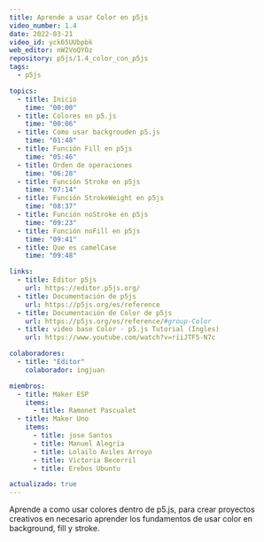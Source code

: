 ```yaml
---
title: Aprende a usar Color en p5js
video_number: 1.4
date: 2022-03-21
video_id: yck65UUbpbk
web_editor: nW2VoQYOz
repository: p5js/1.4_color_con_p5js
tags:
  - p5js

topics:
  - title: Inicio
    time: "00:00"
  - title: Colores en p5.js
    time: "00:06"
  - title: Como usar backgrouden p5.js
    time: "01:48"
  - title: Función Fill en p5js
    time: "05:46"
  - title: Orden de operaciones
    time: "06:28"
  - title: Función Stroke en p5js
    time: "07:14"
  - title: Función StrokeWeight en p5js
    time: "08:37"
  - title: Función noStroke en p5js
    time: "09:23"
  - title: Función noFill en p5js
    time: "09:41"
  - title: Que es camelCase
    time: "09:48"

links:
  - title: Editor p5js
    url: https://editor.p5js.org/
  - title: Documentación de p5js
    url: https://p5js.org/es/reference
  - title: Documentación de Color de p5js
    url: https://p5js.org/es/reference/#group-Color
  - title: video base Color - p5.js Tutorial (Ingles)
    url: https://www.youtube.com/watch?v=riiJTF5-N7c

colaboradores:
  - title: "Editor"
    colaborador: ingjuan

miembros:
  - title: Maker ESP
    items:
      - title: Ramonet Pascualet
  - title: Maker Uno
    items:
      - title: jose Santos
      - title: Manuel Alegría
      - title: Lolailo Aviles Arroyo
      - title: Victoria Becerril
      - title: Erebos Ubuntu

actualizado: true
---
```


Aprende a como usar colores dentro de p5.js, para crear proyectos creativos en necesario aprender los fundamentos de usar color en background, fill y stroke.
